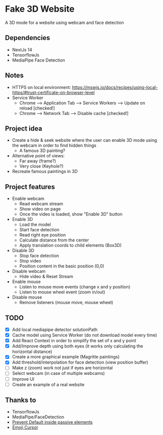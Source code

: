 # Fake 3D Website

A 3D mode for a website using webcam and face detection

## Dependencies

- NextJs 14
- TensorflowJs
- MediaPipe Face Detection

## Notes

- HTTPS on local environment: https://mswjs.io/docs/recipes/using-local-https/#trust-certificate-on-browser-level
- Service Worker
    - Chrome --> Application Tab --> Service Workers --> Update on reload [checked!]
    - Chrome --> Network Tab --> Disable cache [checked!]

## Project idea

- Create a hide & seek website where the user can enable 3D mode using the webcam in order to find hidden things
    - A famous 3D painting?
- Alternative point of views:
    - Far away (frame?)
    - Very close (Keyhole?)
- Recreate famous paintings in 3D

## Project features

- Enable webcam
    - Read webcam stream
    - Show video on page
    - Once the video is loaded, show "Enable 3D" button
- Enable 3D
    - Load the model
    - Start face detection
    - Read right eye position
    - Calculate distance from the center
    - Apply translation coords to child elements (Box3D)
- Disable 3D
    - Stop face detection
    - Stop video
    - Position content in the basic position (0,0)
- Disable webcam
    - Hide video & Reset Stream
- Enable mouse
    - Listen to mouse move events (change x and y position)
    - Listen to mouse wheel event (zoom in/out)
- Disable mouse
  - Remove listeners (mouse move, mouse wheel)

## TODO

- [x] Add local mediapipe detector solutionPath
- [x] Cache model using Service Worker (do not download model every time)
- [x] Add React Context in order to simplify the set of x and y point
- [x] Add/Improve depth using both eyes (it works only calculating the horizontal distance)
- [x] Create a more graphical example (Magritte paintings)
- [x] Add threshold/interpolation for face detection (view position buffer)
- [ ] Make z (zoom) work not just if eyes are horizontal
- [ ] Select webcam (in case of multiple webcams)
- [ ] Improve UI
- [ ] Create an example of a real website

## Thanks to

- TensorflowJs
- MediaPipe/FaceDetection
- [Prevent Default inside passive elements](https://www.uriports.com/blog/easy-fix-for-unable-to-preventdefault-inside-passive-event-listener/)
- [Emoji Cursor](https://www.emojicursor.app/)
